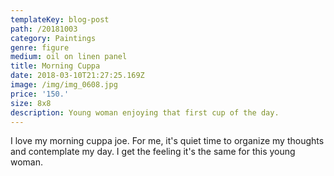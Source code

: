 ```yaml
---
templateKey: blog-post
path: /20181003
category: Paintings
genre: figure
medium: oil on linen panel
title: Morning Cuppa
date: 2018-03-10T21:27:25.169Z
image: /img/img_0608.jpg
price: '150.'
size: 8x8
description: Young woman enjoying that first cup of the day.
---
```

I love my morning cuppa joe.  For me, it's quiet time to organize my thoughts and contemplate my day.  I get the feeling it's the same for this young woman.
